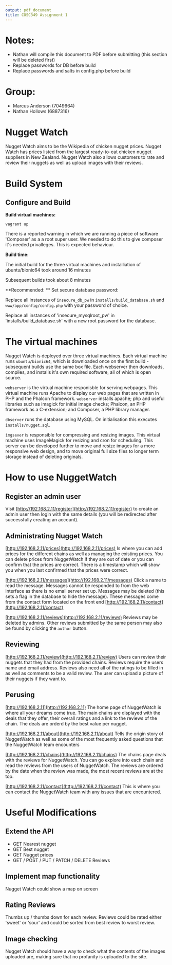```yaml
---
output: pdf_document
title: COSC349 Assignment 1
---
```


# Notes:

- Nathan will compile this document to PDF before submitting (this section will be deleted first)
- Replace passwords for DB before build
- Replace passwords and salts in config.php before build


# Group:

- Marcus Anderson (7049664)
- Nathan Hollows (6887316)


# Nugget Watch

Nugget Watch aims to be the Wikipedia of chicken nugget prices. Nugget Watch has prices listed from the largest ready-to-eat chicken nugget suppliers in New Zealand. Nugget Watch also allows customers to rate and review their nuggets as well as upload images with their reviews.


# Build System

## Configure and Build

**Build virtual machines:** 

`vagrant up`

There is a reported warning in which we are running a piece of software 'Composer' as a a root super user. We needed to do this to give composer it's needed privalleges. This is expected behaviour.

**Build time:**

The initial build for the three virtual machines and installiation of ubuntu/bionic64 took around 16 minutes

Subsequent builds took about 8 minutes

**Recommended: ** Set secure database password:

Replace all instances of `insecure_db_pw` in `installs/build_database.sh` and `www/app/config/config.php` with your password of choice. 

Replace all instances of 'insecure_mysqlroot_pw' in 'installs/build_database.sh' with a new root password for the database.


# The virtual machines

Nugget Watch is deployed over three virtual machines. Each virtual machine runs `ubuntu/bionic64`, which is downloaded once on the first build - subsequent builds use the same box file. Each webserver then downloads, compiles, and installs it's own required software, all of which is open source.

`webserver` is the virtual machine responisble for serving webpages. This virtual machine runs Apache to display our web pages that are written in PHP and the Phalcon framework. `webserver` installs apache; php and useful libraries such as imagick for initial image checks; Phalcon, an PHP framework as a C-extension; and Composer, a PHP library manager.

`dbserver` runs the database using MySQL. On initialisation this executes `installs/nugget.sql`.

`imgsever` is responsible for compressing and resizing images. This virtual machine uses ImageMagick for resizing and cron for scheduling. This server can be developed further to move and resize images for a more responsive web design, and to move original full size files to longer term storage instead of deleting originals.



# How to use NuggetWatch 

## Register an admin user

Visit [http://192.168.2.11/register](http://192.168.2.11/register) to create an admin user then login with the same details (you will be redirected after successfully creating an account).

## Administrating Nugget Watch

[http://192.168.2.11/prices](http://192.168.2.11/prices) Is where you can add prices for the different chains as well as managing the existing prices. You can delete prices from NuggetWatch if they are out of date or you can confirm that the prices are correct. There is a timestamp which will show you when you last confirmed that the prices were correct. 

[http://192.168.2.11/messages](http://192.168.2.11/messages) Click a name to read the message. Messages cannot be responded to from the web interface as there is no email server set up. Messages may be deleted (this sets a flag in the database to hide the message).
These messages come from the contact form located on the front end [http://192.168.2.11/contact](http://192.168.2.11/contact)

[http://192.168.2.11/reviews](http://192.168.2.11/reviews) Reviews may be deleted by admins. Other reviews submitted by the same person may also be found by clicking the `author` button.

## Reviewing

[http://192.168.2.11/review](http://192.168.2.11/review) Users can review their nuggets that they had from the provided chains. Reviews require the users name and email address. Reviews also need all of the ratings to be filled in as well as comments to be a valid review. The user can upload a picture of their nuggets if they want to. 

## Perusing

[http://192.168.2.11](http://192.168.2.11) The home page of NuggetWatch is where all your dreams come true. The main chains are displayed with the deals that they offer, their overall ratings and a link to the reviews of the chain. The deals are orderd by the best value per nugget. 

[http://192.168.2.11/about](http://192.168.2.11/about) Tells the origin story of NuggetWatch as well as some of the most frequently asked questions that the NuggetWatch team encounters

[http://192.168.2.11/chains](http://192.168.2.11/chains) The chains page deals with the reviews for NuggetWatch. You can go explore into each chain and read the reviews from the users of NuggetWatch. The reviews are ordered by the date when the review was made, the most recent reviews are at the top. 

[http://192.168.2.11/contact](http://192.168.2.11/contact) This is where you can contact the NuggetWatch team with any issues that are encountered.

# Useful Modifications

## Extend the API

- GET Nearest nugget
- GET Best nugget
- GET Nugget prices
- GET / POST / PUT / PATCH / DELETE Reviews

## Implement map functionality

Nugget Watch could show a map on screen

## Rating Reviews

Thumbs up / thumbs down for each review. Reviews could be rated either 'sweet' or 'sour' and could be sorted from best review to worst review.

## Image checking

Nugget Watch should have a way to check what the contents of the images uploaded are, making sure that no profanity is uploaded to the site. 

